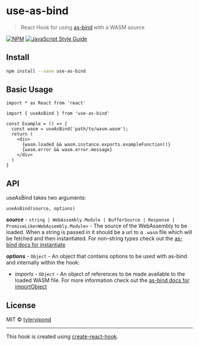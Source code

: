 # use-as-bind

> React Hook for using [as-bind](https://github.com/torch2424/as-bind) with a WASM source

[![NPM](https://img.shields.io/npm/v/use-as-bind.svg)](https://www.npmjs.com/package/use-as-bind) [![JavaScript Style Guide](https://img.shields.io/badge/code_style-standard-brightgreen.svg)](https://standardjs.com)

## Install

```bash
npm install --save use-as-bind
```

## Basic Usage

```tsx
import * as React from 'react'

import { useAsBind } from 'use-as-bind'

const Example = () => {
  const wasm = useAsBind('path/to/wasm.wasm');
  return (
    <div>
      {wasm.loaded && wasm.instance.exports.exampleFunction()}
      {wasm.error && wasm.error.message}
    </div>
  )
}
```

## API
useAsBind takes two arguments:

`useAsBind(source, options)`

***source*** - `string | WebAssembly.Module | BufferSource | Response | PromiseLike<WebAssembly.Module>` - 
The source of the WebAssembly to be loaded. When a string is passed in it should be a url to a `.wasm` file which will be fetched and then instantiated. For non-string types check out the [as-bind docs for instantiate](https://github.com/torch2424/as-bind#instantiate) 

***options*** - `Object` - An object that contains options to be used with as-bind and internally within the hook:
- *imports* - `Object` - An object of references to be made available to the loaded WASM file. For more information check out the [as-bind docs for importObject](https://github.com/torch2424/as-bind#importobject)

## License

MIT © [tylervipond](https://github.com/tylervipond)

---

This hook is created using [create-react-hook](https://github.com/hermanya/create-react-hook).
